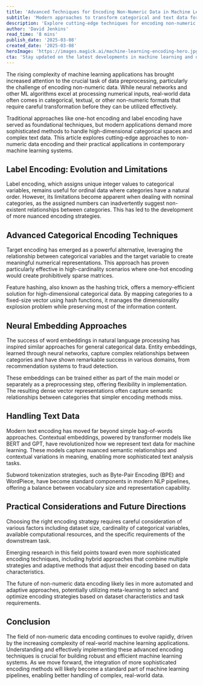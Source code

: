 ```yaml
---
title: 'Advanced Techniques for Encoding Non-Numeric Data in Machine Learning'
subtitle: 'Modern approaches to transform categorical and text data for ML models'
description: 'Explore cutting-edge techniques for encoding non-numeric data in machine learning, from advanced categorical encoding methods to neural embeddings and modern text representation approaches. Learn how these methods are transforming the way we prepare data for ML models and enabling more sophisticated applications.'
author: 'David Jenkins'
read_time: '8 mins'
publish_date: '2025-03-08'
created_date: '2025-03-08'
heroImage: 'https://images.magick.ai/machine-learning-encoding-hero.jpg'
cta: 'Stay updated on the latest developments in machine learning and data science by following us on LinkedIn. Join our community of tech enthusiasts and industry experts!'
---
```


The rising complexity of machine learning applications has brought increased attention to the crucial task of data preprocessing, particularly the challenge of encoding non-numeric data. While neural networks and other ML algorithms excel at processing numerical inputs, real-world data often comes in categorical, textual, or other non-numeric formats that require careful transformation before they can be utilized effectively.

Traditional approaches like one-hot encoding and label encoding have served as foundational techniques, but modern applications demand more sophisticated methods to handle high-dimensional categorical spaces and complex text data. This article explores cutting-edge approaches to non-numeric data encoding and their practical applications in contemporary machine learning systems.

## Label Encoding: Evolution and Limitations

Label encoding, which assigns unique integer values to categorical variables, remains useful for ordinal data where categories have a natural order. However, its limitations become apparent when dealing with nominal categories, as the assigned numbers can inadvertently suggest non-existent relationships between categories. This has led to the development of more nuanced encoding strategies.

## Advanced Categorical Encoding Techniques

Target encoding has emerged as a powerful alternative, leveraging the relationship between categorical variables and the target variable to create meaningful numerical representations. This approach has proven particularly effective in high-cardinality scenarios where one-hot encoding would create prohibitively sparse matrices.

Feature hashing, also known as the hashing trick, offers a memory-efficient solution for high-dimensional categorical data. By mapping categories to a fixed-size vector using hash functions, it manages the dimensionality explosion problem while preserving most of the information content.

## Neural Embedding Approaches

The success of word embeddings in natural language processing has inspired similar approaches for general categorical data. Entity embeddings, learned through neural networks, capture complex relationships between categories and have shown remarkable success in various domains, from recommendation systems to fraud detection.

These embeddings can be trained either as part of the main model or separately as a preprocessing step, offering flexibility in implementation. The resulting dense vector representations often capture semantic relationships between categories that simpler encoding methods miss.

## Handling Text Data

Modern text encoding has moved far beyond simple bag-of-words approaches. Contextual embeddings, powered by transformer models like BERT and GPT, have revolutionized how we represent text data for machine learning. These models capture nuanced semantic relationships and contextual variations in meaning, enabling more sophisticated text analysis tasks.

Subword tokenization strategies, such as Byte-Pair Encoding (BPE) and WordPiece, have become standard components in modern NLP pipelines, offering a balance between vocabulary size and representation capability.

## Practical Considerations and Future Directions

Choosing the right encoding strategy requires careful consideration of various factors including dataset size, cardinality of categorical variables, available computational resources, and the specific requirements of the downstream task.

Emerging research in this field points toward even more sophisticated encoding techniques, including hybrid approaches that combine multiple strategies and adaptive methods that adjust their encoding based on data characteristics.

The future of non-numeric data encoding likely lies in more automated and adaptive approaches, potentially utilizing meta-learning to select and optimize encoding strategies based on dataset characteristics and task requirements.

## Conclusion

The field of non-numeric data encoding continues to evolve rapidly, driven by the increasing complexity of real-world machine learning applications. Understanding and effectively implementing these advanced encoding techniques is crucial for building robust and efficient machine learning systems. As we move forward, the integration of more sophisticated encoding methods will likely become a standard part of machine learning pipelines, enabling better handling of complex, real-world data.